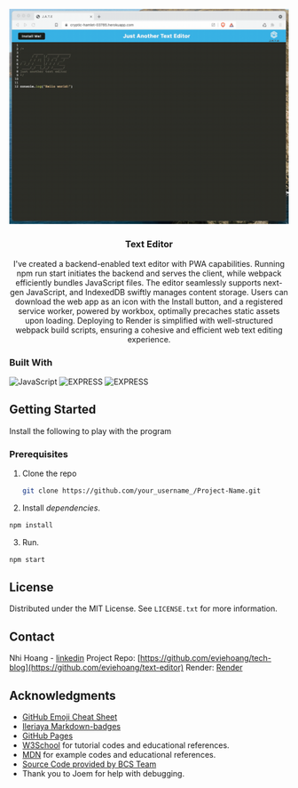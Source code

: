 
<div align="center">
  
  ![](images/19-pwa-homework-demo-01.gif)

  <h3 align="center">Text Editor</h3>

  <p align="center">
I've created a backend-enabled text editor with PWA capabilities. Running npm run start initiates the backend and serves the client, while webpack efficiently bundles JavaScript files. The editor seamlessly supports next-gen JavaScript, and IndexedDB swiftly manages content storage. Users can download the web app as an icon with the Install button, and a registered service worker, powered by workbox, optimally precaches static assets upon loading. Deploying to Render is simplified with well-structured webpack build scripts, ensuring a cohesive and efficient web text editing experience.
  </p>

</div>


### Built With

![JavaScript](https://img.shields.io/badge/javascript-%23323330.svg?style=for-the-badge&logo=javascript&logoColor=%23F7DF1E)
![EXPRESS](https://img.shields.io/badge/EXPRESS-blue?style=for-the-badge)
![EXPRESS](https://img.shields.io/badge/PWA-pink?style=for-the-badge)



<!-- GETTING STARTED -->
## Getting Started

Install the following to play with the program

### Prerequisites
1. Clone the repo
   ```sh
   git clone https://github.com/your_username_/Project-Name.git
   ```
2. Install <i>dependencies</i>.
  ```sh
  npm install
  ```

3. Run.
  ```sh
  npm start
  ```

<!-- LICENSE -->
## License

Distributed under the MIT License. See `LICENSE.txt` for more information.

<!-- CONTACT -->
## Contact

Nhi Hoang - [linkedin](https://www.linkedin.com/in/ynhihoang/)
Project Repo: [https://github.com/eviehoang/tech-blog](https://github.com/eviehoang/text-editor)
Render: [Render](https://text-editor-pm3u.onrender.com/)


<!-- ACKNOWLEDGMENTS -->
## Acknowledgments

* [GitHub Emoji Cheat Sheet](https://www.webpagefx.com/tools/emoji-cheat-sheet)
* [Ileriaya Markdown-badges](https://github.com/Ileriayo/markdown-badges)
* [GitHub Pages](https://pages.github.com)
* [W3School](https://w3schools.com/graphics/svg_rect.asp) for tutorial codes and educational references.
* [MDN](https://developer.mozilla.org/en-US/) for example codes and educational references.
* [Source Code provided by BCS Team](https://github.com/coding-boot-camp/cautious-meme)
* Thank you to Joem for help with debugging.